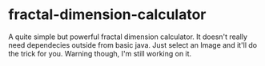 # fractal-dimension-calculator
A quite simple but powerful fractal dimension calculator. It doesn't really need dependecies outside from basic java. Just select an Image and it'll do the trick for you. Warning though, I'm still working on it.
